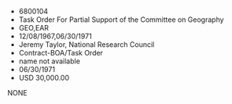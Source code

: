 * 6800104
* Task Order For Partial Support of the Committee on Geography
* GEO,EAR
* 12/08/1967,06/30/1971
* Jeremy Taylor, National Research Council
* Contract-BOA/Task Order
*   name not available
* 06/30/1971
* USD 30,000.00

NONE